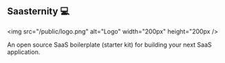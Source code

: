 ## Saasternity 💻

<img src="/public/logo.png" alt="Logo" width="200px" height="200px />

An open source SaaS boilerplate (starter kit) for building your next SaaS application.
